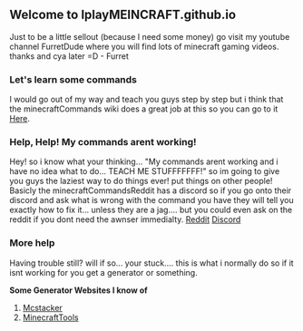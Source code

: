 ## Welcome to IplayMEINCRAFT.github.io

Just to be a little sellout (because I need some money) go visit my youtube channel FurretDude where you will find lots of minecraft gaming videos. thanks and cya later =D - Furret

### Let's learn some commands

I would go out of my way and teach you guys step by step but i think that the minecraftCommands wiki does a great job at this so you can go to it [Here](https://minecraft.gamepedia.com/Commands).

### Help, Help! My commands arent working!

Hey! so i know what your thinking... "My commands arent working and i have no idea what to do... TEACH ME STUFFFFFFF!" so im going to give you guys the laziest way to do things ever! put things on other people! Basicly the minecraftCommandsReddit has a discord so if you go onto their discord and ask what is wrong with the command you have they will tell you exactly how to fix it... unless they are a jag.... but you could even ask on the reddit if you dont need the awnser immedialty.
[Reddit](https://www.reddit.com/r/MinecraftCommands/) [Discord](https://discord.gg/%51AFXFtZ)

### More help

Having trouble still? will if so... your stuck.... this is what i normally do so if it isnt working for you get a generator or something.

**Some Generator Websites I know of**

1. [Mcstacker](https://www.mcstacker.bimbimma.com)
2. [MinecraftTools](https://www.minecraft.tools)

